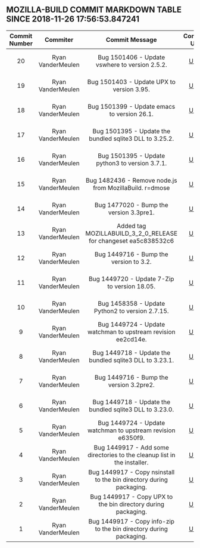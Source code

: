 ## MOZILLA-BUILD COMMIT MARKDOWN TABLE SINCE 2018-11-26 17:56:53.847241

| Commit Number | Commiter | Commit Message | Commit Url | Date | 
|:---:|:----:|:----------------------------------:|:------:|:----:| 
|20|Ryan VanderMeulen |Bug 1501406 - Update vswhere to version 2.5.2.|[URL](https://hg.mozilla.org/mozilla-build/pushloghtml?changeset=c5a55cf36958)|2018-10-23 19:12:46
|19|Ryan VanderMeulen |Bug 1501403 - Update UPX to version 3.95.|[URL](https://hg.mozilla.org/mozilla-build/pushloghtml?changeset=400ec3910570)|2018-10-23 19:08:31
|18|Ryan VanderMeulen |Bug 1501399 - Update emacs to version 26.1.|[URL](https://hg.mozilla.org/mozilla-build/pushloghtml?changeset=5b1cf2c85207)|2018-10-23 18:57:20
|17|Ryan VanderMeulen |Bug 1501395 - Update the bundled sqlite3 DLL to 3.25.2.|[URL](https://hg.mozilla.org/mozilla-build/pushloghtml?changeset=d45e1040d212)|2018-10-23 18:55:33
|16|Ryan VanderMeulen |Bug 1501395 - Update python3 to version 3.7.1.|[URL](https://hg.mozilla.org/mozilla-build/pushloghtml?changeset=1af5fbf9b763)|2018-10-23 18:53:23
|15|Ryan VanderMeulen |Bug 1482436 - Remove node.js from MozillaBuild. r=dmose|[URL](https://hg.mozilla.org/mozilla-build/pushloghtml?changeset=9ff8fbbd3d90)|2018-10-23 18:41:21
|14|Ryan VanderMeulen |Bug 1477020 - Bump the version 3.3pre1.|[URL](https://hg.mozilla.org/mozilla-build/pushloghtml?changeset=6d35f442f9b9)|2018-07-19 17:31:46
|13|Ryan VanderMeulen |Added tag MOZILLABUILD_3_2_0_RELEASE for changeset ea5c838532c6|[URL](https://hg.mozilla.org/mozilla-build/pushloghtml?changeset=b6d9557bd034)|2018-05-03 13:11:46
|12|Ryan VanderMeulen |Bug 1449716 - Bump the version to 3.2.|[URL](https://hg.mozilla.org/mozilla-build/pushloghtml?changeset=ea5c838532c6)|2018-05-03 13:07:27
|11|Ryan VanderMeulen |Bug 1449720 - Update 7-Zip to version 18.05.|[URL](https://hg.mozilla.org/mozilla-build/pushloghtml?changeset=bcaf5ce9bba0)|2018-05-01 20:59:17
|10|Ryan VanderMeulen |Bug 1458358 - Update Python2 to version 2.7.15.|[URL](https://hg.mozilla.org/mozilla-build/pushloghtml?changeset=1fd714f4ea2a)|2018-05-01 20:51:59
|9|Ryan VanderMeulen |Bug 1449724 - Update watchman to upstream revision ee2cd14e.|[URL](https://hg.mozilla.org/mozilla-build/pushloghtml?changeset=9db5787dc30d)|2018-05-01 20:50:18
|8|Ryan VanderMeulen |Bug 1449718 - Update the bundled sqlite3 DLL to 3.23.1.|[URL](https://hg.mozilla.org/mozilla-build/pushloghtml?changeset=99700990f557)|2018-04-12 16:32:58
|7|Ryan VanderMeulen |Bug 1449716 - Bump the version 3.2pre2.|[URL](https://hg.mozilla.org/mozilla-build/pushloghtml?changeset=eac9b85c3454)|2018-04-12 16:31:36
|6|Ryan VanderMeulen |Bug 1449718 - Update the bundled sqlite3 DLL to 3.23.0.|[URL](https://hg.mozilla.org/mozilla-build/pushloghtml?changeset=9b032734525d)|2018-04-09 22:47:10
|5|Ryan VanderMeulen |Bug 1449724 - Update watchman to upstream revision e6350f9.|[URL](https://hg.mozilla.org/mozilla-build/pushloghtml?changeset=bbf2dd4c5d13)|2018-04-09 22:46:03
|4|Ryan VanderMeulen |Bug 1449917 - Add some directories to the cleanup list in the installer.|[URL](https://hg.mozilla.org/mozilla-build/pushloghtml?changeset=bfea4664d5cb)|2018-04-02 18:32:28
|3|Ryan VanderMeulen |Bug 1449917 - Copy nsinstall to the bin directory during packaging.|[URL](https://hg.mozilla.org/mozilla-build/pushloghtml?changeset=2f24d60f24aa)|2018-04-02 18:22:39
|2|Ryan VanderMeulen |Bug 1449917 - Copy UPX to the bin directory during packaging.|[URL](https://hg.mozilla.org/mozilla-build/pushloghtml?changeset=6b9b63e6ada0)|2018-04-02 18:06:24
|1|Ryan VanderMeulen |Bug 1449917 - Copy info-zip to the bin directory during packaging.|[URL](https://hg.mozilla.org/mozilla-build/pushloghtml?changeset=464bad85c29f)|2018-04-02 18:04:19



